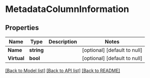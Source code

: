 # MetadataColumnInformation

## Properties
Name | Type | Description | Notes
------------ | ------------- | ------------- | -------------
**Name** | **string** |  | [optional] [default to null]
**Virtual** | **bool** |  | [optional] [default to null]

[[Back to Model list]](../README.md#documentation-for-models) [[Back to API list]](../README.md#documentation-for-api-endpoints) [[Back to README]](../README.md)


